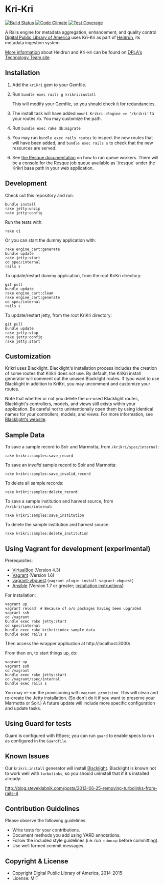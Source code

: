 Kri-Kri
=======

[![Build Status](https://travis-ci.org/dpla/KriKri.svg?branch=develop)](https://travis-ci.org/dpla/KriKri) [![Code Climate](https://codeclimate.com/github/dpla/KriKri/badges/gpa.svg)](https://codeclimate.com/github/dpla/KriKri) [![Test Coverage](https://codeclimate.com/github/dpla/KriKri/badges/coverage.svg)](https://codeclimate.com/github/dpla/KriKri)

A Rails engine for metadata aggregation, enhancement, and quality control.
[Digital Public Library of America](http://dp.la/) uses Kri-Kri as part of
[Heiðrún](https://github.com/dpla/heidrun), its metadata ingestion system. 

[More information](https://digitalpubliclibraryofamerica.atlassian.net/wiki/display/TECH/Heidrun) about Heidrun and Kri-kri can be found on [DPLA's Technology Team site](https://digitalpubliclibraryofamerica.atlassian.net/wiki/display/TECH).

Installation
-------------

1. Add the `krikri` gem to your Gemfile.

2. Run `bundle exec rails g krikri:install`

   This will modify your Gemfile, so you should check it for redundancies.

3. The install task will have added `mount Krikri::Engine => '/krikri'` to
   your routes.rb.  You may customize the path.

4. Run `bundle exec rake db:migrate`

5. You may run `bundle exec rails routes` to inspect the new routes that
   will have been added, and `bundle exec rails s` to check that the new
   resources are served.

6. See [the Resque documentation](https://github.com/resque/resque/tree/1-x-stable)
   on how to run queue workers.  There will be a console for the Resque job
   queue available as '/resque' under the Krikri base path in your web
   application.


Development
-----------

Check out this repository and run:

    bundle install
    rake jetty:unzip
    rake jetty:config

Run the tests with:

    rake ci

Or you can start the dummy application with:

    rake engine_cart:generate
    bundle update
    rake jetty:start
    cd spec/internal
    rails s

To update/restart dummy application, from the root KriKri directory:

    git pull
    bundle update
    rake engine_cart:clean
    rake engine_cart:generate
    cd spec/internal
    rails s

To update/restart jetty, from the root KriKri directory:

    git pull
    bundle update
    rake jetty:stop
    rake jetty:config
    rake jetty:start

Customization
-------------

Krikri uses Blacklight.  Blacklight's installation process includes the 
creation of some routes that Krikri does not use.  By default, the KriKri install generator will comment out
the unused Blacklight routes. If tyou want to use Blacklight in addition to KriKri,
you may uncomment and customize your routes.

Note that whether or not you delete the un-used Blacklight routes, Blacklight's
controllers, models, and views still exists within your application.  Be careful
not to unintentionally open them by using identical names for your controllers,
models, and views.  For more information, see [Blacklight's website](https://github.com/projectblacklight/blacklight).


Sample Data
-----------

To save a sample record to Solr and Marmotta, from `/krikri/spec/internal`:

    rake krikri:samples:save_record

To save an _invalid_ sample record to Solr and Marmotta:

    rake krikri:samples:save_invalid_record

To delete all sample records:

    rake krikri:samples:delete_record

To save a sample institution and harvest source, from `/krikri/spec/internal`:

    rake krikri:samples:save_institution

To delete the sample institution and harvest source:

    rake krikri:samples:delete_institution


Using Vagrant for development (experimental)
--------------------------------------------

Prerequisites:

* [VirtualBox](https://www.virtualbox.org/) (Version 4.3)
* [Vagrant](http://www.vagrantup.com/) (Version 1.6)
* [vagrant-vbguest](https://github.com/dotless-de/vagrant-vbguest/) (`vagrant plugin install vagrant-vbguest`)
* [Ansible](http://www.ansible.com/) (Version 1.7 or greater; [installation instructions](http://docs.ansible.com/intro_installation.html))


For installation:

    vagrant up
    vagrant reload  # Because of o/s packages having been upgraded
    vagrant ssh
    cd /vagrant
    bundle exec rake jetty:start
    cd spec/internal
    bundle exec rake krikri:index_sample_data
    bundle exec rails s

Then access the wrapper application at http://localhost:3000/

From then on, to start things up, do:

    vagrant up
    vagrant ssh
    cd /vagrant
    bundle exec rake jetty:start
    cd /vagrant/spec/internal
    bundle exec rails s

You may re-run the provisioning with `vagrant provision`.  This will
clean and re-create the Jetty installation.  (So don't do it if you want to
preserve your Marmotta or Solr.)  A future update will include more
specific configuration and update tasks.


Using Guard for tests
---------------------

Guard is configured with RSpec; you can run `guard` to enable specs to run as
configured in the `Guardfile`.

Known Issues
------------

Our `krikri:install` generator will install [Blacklight](https://github.com/projectblacklight/blacklight).
Blacklight is known not to  work well with `turbolinks`, so you should
uninstall that if it's installed already:

http://blog.steveklabnik.com/posts/2013-06-25-removing-turbolinks-from-rails-4

Contribution Guidelines
-----------------------
Please observe the following guidelines:

  - Write tests for your contributions.
  - Document methods you add using YARD annotations.
  - Follow the included style guidelines (i.e. run `rubocop` before committing).
  - Use well formed commit messages.

Copyright & License
--------------------

  - Copyright Digital Public Library of America, 2014-2015
  - License: MIT

